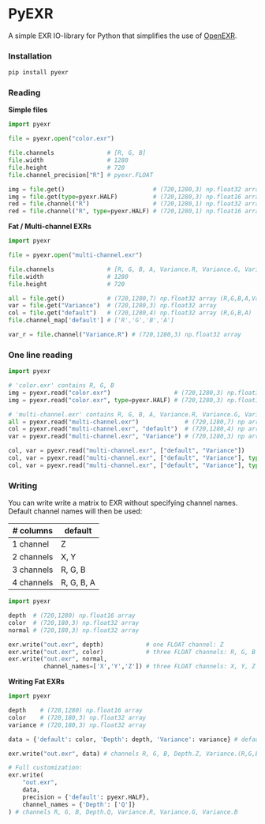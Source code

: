 
# PyEXR

A simple EXR IO-library for Python that simplifies the use of [OpenEXR](https://github.com/jamesbowman/openexrpython).

### Installation

~~~bash
pip install pyexr
~~~

### Reading

__Simple files__

~~~python
import pyexr

file = pyexr.open("color.exr")

file.channels               # [R, G, B]
file.width                  # 1280
file.height                 # 720
file.channel_precision["R"] # pyexr.FLOAT

img = file.get()                         # (720,1280,3) np.float32 array
img = file.get(type=pyexr.HALF)          # (720,1280,3) np.float16 array
red = file.channel("R")                  # (720,1280,1) np.float32 array
red = file.channel("R", type=pyexr.HALF) # (720,1280,1) np.float16 array

~~~


__Fat / Multi-channel EXRs__

~~~python
import pyexr

file = pyexr.open("multi-channel.exr")

file.channels               # [R, G, B, A, Variance.R, Variance.G, Variance.B]
file.width                  # 1280
file.height                 # 720

all = file.get()            # (720,1280,7) np.float32 array (R,G,B,A,Var..)
var = file.get("Variance")  # (720,1280,3) np.float32 array
col = file.get("default")   # (720,1280,4) np.float32 array (R,G,B,A)
file.channel_map['default'] # ['R','G','B','A']

var_r = file.channel("Variance.R") # (720,1280,3) np.float32 array
~~~


### One line reading

~~~python
import pyexr

# 'color.exr' contains R, G, B
img = pyexr.read("color.exr")                  # (720,1280,3) np.float32 array
img = pyexr.read("color.exr", type=pyexr.HALF) # (720,1280,3) np.float16 array

# 'multi-channel.exr' contains R, G, B, A, Variance.R, Variance.G, Variance.B
all = pyexr.read("multi-channel.exr")             # (720,1280,7) np array
col = pyexr.read("multi-channel.exr", "default")  # (720,1280,4) np array
var = pyexr.read("multi-channel.exr", "Variance") # (720,1280,3) np array

col, var = pyexr.read("multi-channel.exr", ["default", "Variance"])
col, var = pyexr.read("multi-channel.exr", ["default", "Variance"], type=pyexr.HALF)
col, var = pyexr.read("multi-channel.exr", ["default", "Variance"], type=[pyexr.HALF, pyexr.FLOAT])
~~~

### Writing

You can write write a matrix to EXR without specifying channel names. Default channel names will then be used:

| *#* columns | default    |
| ----------- | ---------- |
| 1 channel   | Z          |
| 2 channels  | X, Y       |
| 3 channels  | R, G, B    |
| 4 channels  | R, G, B, A |


~~~python
import pyexr

depth  # (720,1280) np.float16 array
color  # (720,180,3) np.float32 array
normal # (720,180,3) np.float32 array

exr.write("out.exr", depth)            # one FLOAT channel: Z
exr.write("out.exr", color)            # three FLOAT channels: R, G, B
exr.write("out.exr", normal, 
          channel_names=['X','Y','Z']) # three FLOAT channels: X, Y, Z

~~~

__Writing Fat EXRs__

~~~python
import pyexr

depth    # (720,1280) np.float16 array
color    # (720,180,3) np.float32 array
variance # (720,180,3) np.float32 array

data = {'default': color, 'Depth': depth, 'Variance': variance} # default is a reserved name

exr.write("out.exr", data) # channels R, G, B, Depth.Z, Variance.(R,G,B)

# Full customization:
exr.write(
    "out.exr", 
    data, 
    precision = {'default': pyexr.HALF},
    channel_names = {'Depth': ['Q']}
) # channels R, G, B, Depth.Q, Variance.R, Variance.G, Variance.B

~~~
